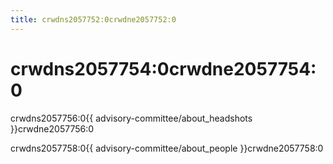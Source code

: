 ```yaml
---
title: crwdns2057752:0crwdne2057752:0
---
```


# crwdns2057754:0crwdne2057754:0

crwdns2057756:0{{ advisory-committee/about_headshots }}crwdne2057756:0

crwdns2057758:0{{ advisory-committee/about_people }}crwdne2057758:0